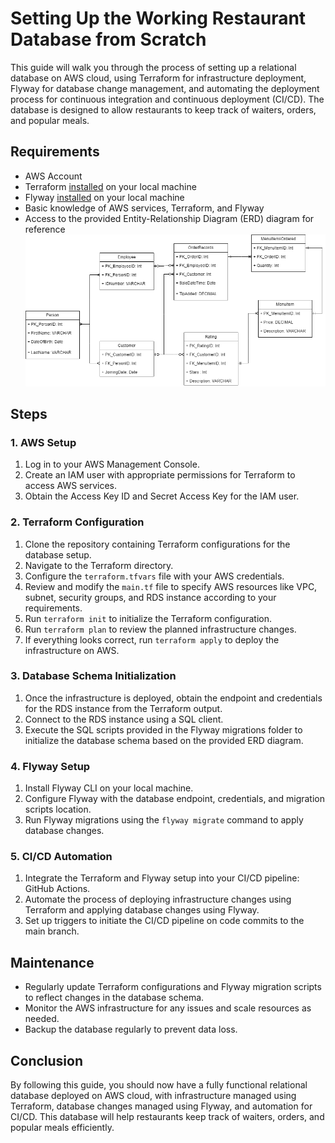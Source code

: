 # Setting Up the Working Restaurant Database from Scratch

This guide will walk you through the process of setting up a relational database on AWS cloud, using Terraform for infrastructure deployment, Flyway for database change management, and automating the deployment process for continuous integration and continuous deployment (CI/CD). The database is designed to allow restaurants to keep track of waiters, orders, and popular meals.

## Requirements

- AWS Account
- Terraform [installed](https://developer.hashicorp.com/terraform/install) on your local machine
- Flyway [installed](https://documentation.red-gate.com/fd/#download-and-installation) on your local machine
- Basic knowledge of AWS services, Terraform, and Flyway
- Access to the provided Entity-Relationship Diagram (ERD) diagram for reference
  ![restaurant database model](/restuarant.drawio.png)

## Steps

### 1. AWS Setup

1. Log in to your AWS Management Console.
2. Create an IAM user with appropriate permissions for Terraform to access AWS services.
3. Obtain the Access Key ID and Secret Access Key for the IAM user.

### 2. Terraform Configuration

1. Clone the repository containing Terraform configurations for the database setup.
2. Navigate to the Terraform directory.
3. Configure the `terraform.tfvars` file with your AWS credentials.
4. Review and modify the `main.tf` file to specify AWS resources like VPC, subnet, security groups, and RDS instance according to your requirements.
5. Run `terraform init` to initialize the Terraform configuration.
6. Run `terraform plan` to review the planned infrastructure changes.
7. If everything looks correct, run `terraform apply` to deploy the infrastructure on AWS.

### 3. Database Schema Initialization

1. Once the infrastructure is deployed, obtain the endpoint and credentials for the RDS instance from the Terraform output.
2. Connect to the RDS instance using a SQL client.
3. Execute the SQL scripts provided in the Flyway migrations folder to initialize the database schema based on the provided ERD diagram.

### 4. Flyway Setup

1. Install Flyway CLI on your local machine.
2. Configure Flyway with the database endpoint, credentials, and migration scripts location.
3. Run Flyway migrations using the `flyway migrate` command to apply database changes.

### 5. CI/CD Automation

1. Integrate the Terraform and Flyway setup into your CI/CD pipeline: GitHub Actions.
2. Automate the process of deploying infrastructure changes using Terraform and applying database changes using Flyway.
3. Set up triggers to initiate the CI/CD pipeline on code commits to the main branch.

## Maintenance

- Regularly update Terraform configurations and Flyway migration scripts to reflect changes in the database schema.
- Monitor the AWS infrastructure for any issues and scale resources as needed.
- Backup the database regularly to prevent data loss.

## Conclusion

By following this guide, you should now have a fully functional relational database deployed on AWS cloud, with infrastructure managed using Terraform, database changes managed using Flyway, and automation for CI/CD. This database will help restaurants keep track of waiters, orders, and popular meals efficiently.

